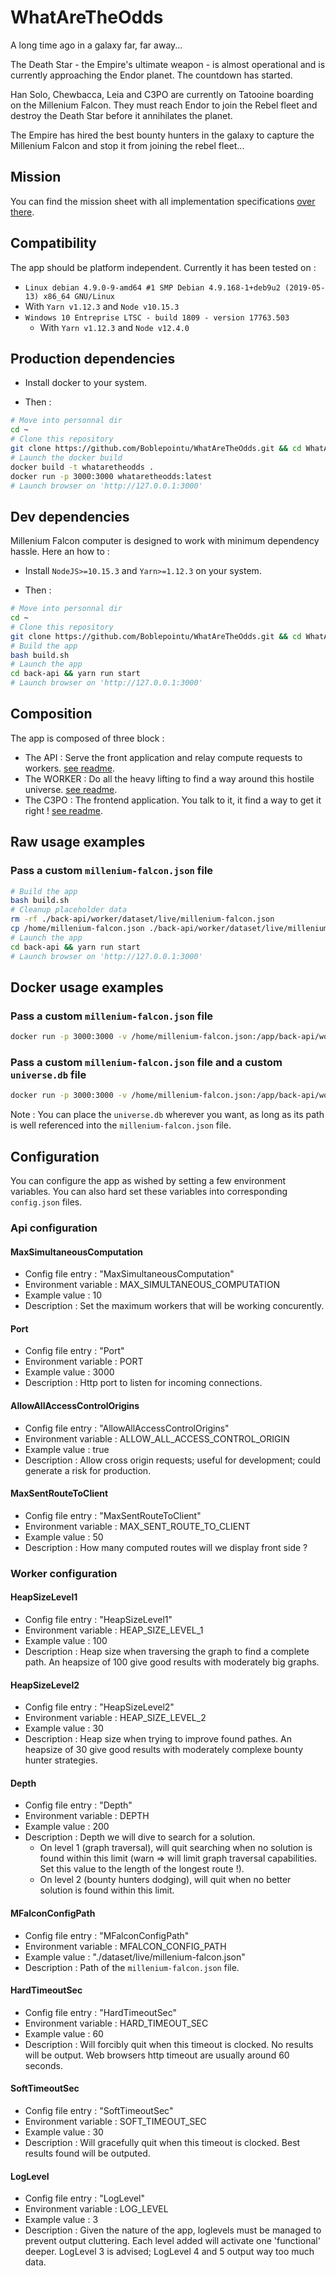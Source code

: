 # WhatAreTheOdds
A long time ago in a galaxy far, far away...

The Death Star - the Empire's ultimate weapon - is almost operational and is currently approaching the Endor planet. The countdown has started.

Han Solo, Chewbacca, Leia and C3PO are currently on Tatooine boarding on the Millenium Falcon. They must reach Endor to join the Rebel fleet and destroy the Death Star before it annihilates the planet.

The Empire has hired the best bounty hunters in the galaxy to capture the Millenium Falcon and stop it from joining the rebel fleet...


## Mission

You can find the mission sheet with all implementation specifications [over there](./MISSION.md).

## Compatibility

The app should be platform independent. Currently it has been tested on :
-  `Linux debian 4.9.0-9-amd64 #1 SMP Debian 4.9.168-1+deb9u2 (2019-05-13) x86_64 GNU/Linux`
  - With `Yarn v1.12.3` and `Node v10.15.3`
- `Windows 10 Entreprise LTSC - build 1809 - version 17763.503`
  - With `Yarn v1.12.3` and `Node v12.4.0`

  
## Production dependencies

- Install docker to your system.

- Then :
```bash
# Move into personnal dir
cd ~
# Clone this repository
git clone https://github.com/Boblepointu/WhatAreTheOdds.git && cd WhatAreTheOdds
# Launch the docker build
docker build -t whataretheodds .
docker run -p 3000:3000 whataretheodds:latest
# Launch browser on 'http://127.0.0.1:3000'
```

## Dev dependencies

Millenium Falcon computer is designed to work with minimum dependency hassle. Here an how to :
- Install `NodeJS>=10.15.3` and `Yarn>=1.12.3` on your system.

- Then :
```bash
# Move into personnal dir
cd ~
# Clone this repository
git clone https://github.com/Boblepointu/WhatAreTheOdds.git && cd WhatAreTheOdds
# Build the app
bash build.sh
# Launch the app
cd back-api && yarn run start
# Launch browser on 'http://127.0.0.1:3000'
```

## Composition

The app is composed of three block :

- The API : Serve the front application and relay compute requests to workers. [see readme](./back-api/README.md).
- The WORKER : Do all the heavy lifting to find a way around this hostile universe. [see readme](./back-worker/README.md).
- The C3PO : The frontend application. You talk to it, it find a way to get it right ! [see readme](./front/README.md).

## Raw usage examples

### Pass a custom `millenium-falcon.json` file

```bash
# Build the app
bash build.sh
# Cleanup placeholder data
rm -rf ./back-api/worker/dataset/live/millenium-falcon.json
cp /home/millenium-falcon.json ./back-api/worker/dataset/live/millenium-falcon.json
# Launch the app
cd back-api && yarn run start
# Launch browser on 'http://127.0.0.1:3000'
```

## Docker usage examples

### Pass a custom `millenium-falcon.json` file

```bash
docker run -p 3000:3000 -v /home/millenium-falcon.json:/app/back-api/worker/dataset/live/millenium-falcon.json whataretheodds:latest
```

### Pass a custom `millenium-falcon.json` file and a custom `universe.db` file

```bash
docker run -p 3000:3000 -v /home/millenium-falcon.json:/app/back-api/worker/dataset/live/millenium-falcon.json -v /home/universe.db:/app/back-api/worker/dataset/live/universe.db whataretheodds:latest
```
Note : You can place the `universe.db` wherever you want, as long as its path is well referenced into the `millenium-falcon.json` file.

## Configuration

You can configure the app as wished by setting a few environment variables.
You can also hard set these variables into corresponding `config.json` files.

### Api configuration

#### MaxSimultaneousComputation 
  - Config file entry : "MaxSimultaneousComputation"
  - Environment variable : MAX_SIMULTANEOUS_COMPUTATION
  - Example value : 10
  - Description : Set the maximum workers that will be working concurently.

#### Port
  - Config file entry : "Port"
  - Environment variable : PORT
  - Example value : 3000
  - Description : Http port to listen for incoming connections.

#### AllowAllAccessControlOrigins
  - Config file entry : "AllowAllAccessControlOrigins"
  - Environment variable : ALLOW_ALL_ACCESS_CONTROL_ORIGIN
  - Example value : true
  - Description : Allow cross origin requests; useful for development; could generate a risk for production.

#### MaxSentRouteToClient
  - Config file entry : "MaxSentRouteToClient"
  - Environment variable : MAX_SENT_ROUTE_TO_CLIENT
  - Example value : 50
  - Description : How many computed routes will we display front side ?

### Worker configuration

#### HeapSizeLevel1 
  - Config file entry : "HeapSizeLevel1"
  - Environment variable : HEAP_SIZE_LEVEL_1
  - Example value : 100
  - Description : Heap size when traversing the graph to find a complete path. An heapsize of 100 give good results with moderately big graphs.

#### HeapSizeLevel2
  - Config file entry : "HeapSizeLevel2"
  - Environment variable : HEAP_SIZE_LEVEL_2
  - Example value : 30
  - Description : Heap size when trying to improve found pathes. An heapsize of 30 give good results with moderately complexe bounty hunter strategies.

#### Depth
  - Config file entry : "Depth"
  - Environment variable : DEPTH
  - Example value : 200
  - Description : Depth we will dive to search for a solution. 
      - On level 1 (graph traversal), will quit searching when no solution is found within this limit (warn => will limit graph traversal capabilities. Set this value to the length of the longest route !).
      - On level 2 (bounty hunters dodging), will quit when no better solution is found within this limit.

#### MFalconConfigPath
  - Config file entry : "MFalconConfigPath"
  - Environment variable : MFALCON_CONFIG_PATH
  - Example value : "./dataset/live/millenium-falcon.json"
  - Description : Path of the `millenium-falcon.json` file.

#### HardTimeoutSec
  - Config file entry : "HardTimeoutSec"
  - Environment variable : HARD_TIMEOUT_SEC
  - Example value : 60
  - Description : Will forcibly quit when this timeout is clocked. No results will be output. Web browsers http timeout are usually around 60 seconds.

#### SoftTimeoutSec
  - Config file entry : "SoftTimeoutSec"
  - Environment variable : SOFT_TIMEOUT_SEC
  - Example value : 30
  - Description : Will gracefully quit when this timeout is clocked. Best results found will be outputed.

#### LogLevel
  - Config file entry : "LogLevel"
  - Environment variable : LOG_LEVEL
  - Example value : 3
  - Description : Given the nature of the app, loglevels must be managed to prevent output cluttering. Each level added will activate one 'functional' deeper. LogLevel 3 is advised; LogLevel 4 and 5 output way too much data.